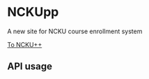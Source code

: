 # NCKUpp
A new site for NCKU course enrollment system

<a href="https://wavjaby.github.io/NCKUpp" target="_blank" rel="noopener"><span>To NCKU++</span></a>

## API usage
